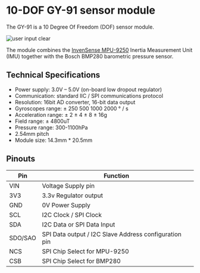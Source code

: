 10-DOF GY-91 sensor module
==========================
The GY-91 is a 10 Degree Of Freedom (DOF) sensor module.

![user input clear](https://corerd.github.io/WeMosD1/img/gy91.jpg)

The module combines the [InvenSense MPU-9250](https://www.invensense.com/products/motion-tracking/9-axis/mpu-9250/)
Inertia Measurement Unit (IMU)
together with the Bosch BMP280 barometric pressure sensor.

Technical Specifications
------------------------
- Power supply: 3.0V – 5.0V (on-board low dropout regulator)
- Communication: standard IIC / SPI communications protocol
- Resolution: 16bit AD converter, 16-bit data output
- Gyroscopes range: ± 250 500 1000 2000 ° / s
- Acceleration range: ± 2 ± 4 ± 8 ± 16g
- Field range: ± 4800uT
- Pressure range: 300-1100hPa
- 2.54mm pitch
- Module size: 14.3mm * 20.5mm

Pinouts
------------------
  Pin   | Function
------- | --------
  VIN   | Voltage Supply pin
  3V3   | 3.3v Regulator output
  GND   | 0V Power Supply
  SCL   | I2C Clock / SPI Clock
  SDA   | I2C Data or SPI Data Input
SDO/SAO | SPI Data output / I2C Slave Address configuration pin
  NCS   | SPI Chip Select for MPU-9250
  CSB   | SPI Chip Select for BMP280
